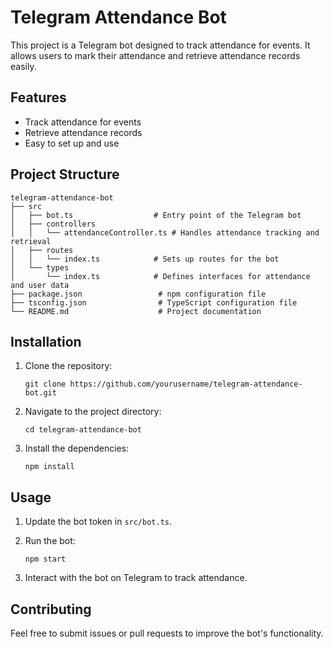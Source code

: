 # Telegram Attendance Bot

This project is a Telegram bot designed to track attendance for events. It allows users to mark their attendance and retrieve attendance records easily.

## Features

- Track attendance for events
- Retrieve attendance records
- Easy to set up and use

## Project Structure

```
telegram-attendance-bot
├── src
│   ├── bot.ts                  # Entry point of the Telegram bot
│   ├── controllers
│   │   └── attendanceController.ts # Handles attendance tracking and retrieval
│   ├── routes
│   │   └── index.ts            # Sets up routes for the bot
│   └── types
│       └── index.ts            # Defines interfaces for attendance and user data
├── package.json                 # npm configuration file
├── tsconfig.json                # TypeScript configuration file
└── README.md                    # Project documentation
```

## Installation

1. Clone the repository:
   ```
   git clone https://github.com/yourusername/telegram-attendance-bot.git
   ```

2. Navigate to the project directory:
   ```
   cd telegram-attendance-bot
   ```

3. Install the dependencies:
   ```
   npm install
   ```

## Usage

1. Update the bot token in `src/bot.ts`.
2. Run the bot:
   ```
   npm start
   ```

3. Interact with the bot on Telegram to track attendance.

## Contributing

Feel free to submit issues or pull requests to improve the bot's functionality.